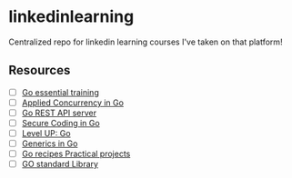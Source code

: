 # linkedinlearning

Centralized repo for linkedin learning courses I've taken on that platform!

## Resources

- [ ] <a href="https://www.linkedin.com/learning/go-essential-training-16567666">Go essential training</a>
- [ ] <a href="https://www.linkedin.com/learning/applied-concurrency-in-go">Applied Concurrency in Go</a>
- [ ] <a href="https://www.linkedin.com/learning/practice-it-go-rest-api-server">Go REST API server</a>
- [ ] <a href="https://www.linkedin.com/learning/secure-coding-in-go/">Secure Coding in Go</a>
- [ ] <a href="https://www.linkedin.com/learning/level-up-go/">Level UP: Go</a>
- [ ] <a href="https://www.linkedin.com/learning/generics-in-go/generics-in-go-1-18">Generics in Go</a>
- [ ] <a href="https://www.linkedin.com/learning/go-recipes-practical-projects">Go recipes Practical projects</a>
- [ ] <a href="https://www.linkedin.com/learning/learning-the-go-standard-library">GO standard Library</a>
